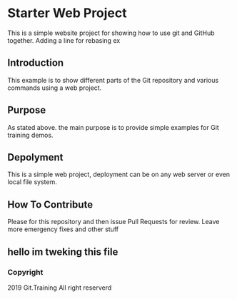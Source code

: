 # Starter Web Project

This is a simple website project for showing how to use git and GitHub together. Adding a line for rebasing ex

## Introduction

This example is to show different parts of the Git repository and various commands using a web project.

## Purpose

As stated above. the main purpose is to provide simple examples for Git training demos.

## Depolyment

This is a simple web project, deployment can be on any web server or even local file system.

## How To Contribute

Please for this repository and then issue Pull Requests for review. Leave more emergency fixes and other stuff
## hello im tweking this file


### Copyright

2019 Git.Training
All right reserverd
